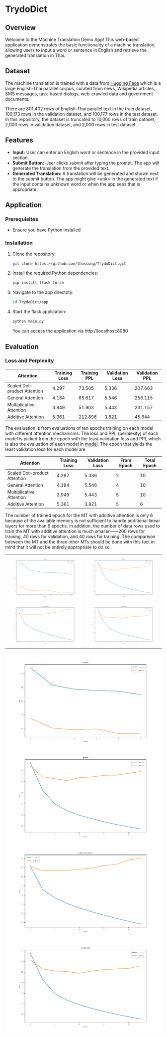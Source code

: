 # TrydoDict

## Overview

Welcome to the Machine Translation Demo App! This web-based application demonstrates the basic functionality of a machine translation, allowing users to input a word or sentence in English and retrieve the generated translation in Thai.

## Dataset

The machine translation is trained with a data from [Hugging Face](https://huggingface.co/datasets/scb_mt_enth_2020) which is a large English-Thai parallel corpus, curated from news, Wikipedia articles, SMS messages, task-based dialogs, web-crawled data and government documents.

There are 801,402 rows of English-Thai parallel text in the train dataset, 100,173 rows in the validation dataset, and 100,177 rows in the test dataset. In this repository, the dataset is truncated to 10,000 rows of train dataset, 2,000 rows in validation dataset, and 2,000 rows in test dataset.

## Features

- **Input:** User can enter an English word or sentence in the provided input section.
- **Submit Button:** User clicks *submit* after typing the prompt. The app will generate the translation from the provided text.
- **Generated Translation:** A translation will be generated and shown next to the submit button. The app might give &lt;unk&gt; in the generated text if the input contains unknown word or when the app sees that is appropriate.

## Application

### Prerequisites

- Ensure you have Python installed

### Installation

1. Clone the repository:

   ```bash
   git clone https://github.com/thassung/TrydoDict.git
   ```

2. Install the required Python dependencies:

   ```bash
   pip install flask torch
   ```

3. Navigate to the app directoty:
   ```bash
   cd TrydoDict/app
   ```

4. Start the flask application:
   ```bash
   python main.py
   ```

   You can access the application via http://localhost:8080

## Evaluation

### Loss and Perplexity

| Attention | Training Loss | Training PPL | Validation Loss | Validation PPL |
|----------|---------------|--------------|-----------------|----------------|
| Scaled Dot-product Attention | 4.297 | 73.505 | 5.336 | 207.663 |
| General Attention | 4.184 | 65.617 | 5.546 | 256.115 |
| Multiplicative Attention | 3.949 | 51.903 | 5.443 | 231.157 |
| Additive Attention | 5.361 | 212.896 | 3.821 | 45.644 | 

The evaluation is from evaluations of ten epochs training on each model with different attention mechanisms. The loss and PPL (perplexity) of each model is picked from the epoch with the least validation loss and PPL which is also the evaluation of each model in [model](model). The epoch that yields the least validation loss for each model are

| Attention | Training Loss | Validation Loss | From Epoch | Total Epoch |
|----------|---------------|--------------|-----------------|----------------|
| Scaled Dot-product Attention | 4.297 | 5.336 | 2 | 10 |
| General Attention | 4.184 | 5.546 | 4 | 10 |
| Multiplicative Attention | 3.949 | 5.443 | 5 | 10 |
| Additive Attention | 5.361 | 3.821 | 5 | 6 |

The number of trained epoch for the MT with additive attention is only 6 because of the available memory is not sufficient to handle additional linear layers for more than 6 epochs. In addition, the number of data rows used to train the MT with additive attention is much smaller——200 rows for training, 40 rows for validation, and 40 rows for training. The comparison between the MT and the three other MTs should be done with this fact in mind that it will not be entirely appropriate to do so.

<table>
  <tr>
    <td><img src="./model/evaluation/loss_additive.png" alt="loss vs epoch with additive attention" width="400"></td>
    <td><img src="./model/evaluation/loss_general.png" alt="loss vs epoch with general attention" width="400"></td>
  </tr>
  <tr>
    <td><img src="./model/evaluation/loss_scaled-dot-product.png" alt="loss vs epoch with scaled dot-product attention" width="400"></td>
    <td><img src="./model/evaluation/loss_multiplicative.png" alt="loss vs epoch with multiplicative attention" width="400"></td>
  </tr>
</table>


![loss vs epoch with additive attention](./model/evaluation/loss_additive.png)
![loss vs epoch with general attention](./model/evaluation/loss_general.png)
![loss vs epoch with scaled dot-product attention](./model/evaluation/loss_scaled-dot-product.png)
![loss vs epoch with multiplicative attention](./model/evaluation/loss_multiplicative.png)
